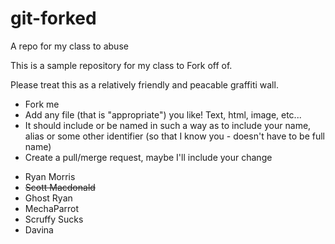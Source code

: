 # git-forked
A repo for my class to abuse

This is a sample repository for my class to Fork off of.

Please treat this as a relatively friendly and peacable graffiti wall.

* Fork me
* Add any file (that is "appropriate") you like! Text, html, image, etc...
* It should include or be named in such a way as to include your name, alias or some other identifier (so that I know you - doesn't have to be full name)
* Create a pull/merge request, maybe I'll include your change

- Ryan Morris
- ~~Scott Macdonald~~
- Ghost Ryan
- MechaParrot
- Scruffy Sucks
- Davina
